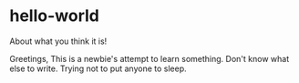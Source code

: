 # hello-world
About what you think it is!

Greetings,
This is a newbie's attempt to learn something.
Don't know what else to write.  Trying not to put anyone to sleep.
